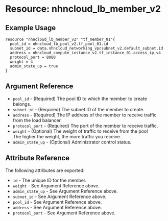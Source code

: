 # Resource: nhncloud_lb_member_v2

## Example Usage

```
resource "nhncloud_lb_member_v2" "tf_member_01"{
  pool_id = nhncloud_lb_pool_v2.tf_pool_01.id
  subnet_id = data.nhncloud_networking_vpcsubnet_v2.default_subnet.id
  address = nhncloud_compute_instance_v2.tf_instance_01.access_ip_v4
  protocol_port = 8080
  weight = 4
  admin_state_up = true
}
```

## Argument Reference

* `pool_id` - (Required) The pool ID to which the member to create belongs.
* `subnet_id` - (Required) The subnet ID of the member to create.
* `address` - (Required) The IP address of the member to receive traffic from the load balancer.
* `protocol_port` - (Required) The port of the member to receive traffic.
* `weight` - (Optional) The weight of traffic to receive from the pool <br>The higher the weight, the more traffic you receive.
* `admin_state_up` - (Optional) Administrator control status.

## Attribute Reference

The following attributes are exported:

* `id` - The unique ID for the member.
* `weight` - See Argument Reference above.
* `admin_state_up` - See Argument Reference above.
* `subnet_id` - See Argument Reference above.
* `pool_id` - See Argument Reference above.
* `address` - See Argument Reference above.
* `protocol_port` - See Argument Reference above.
